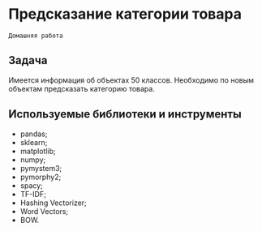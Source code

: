 # Предсказание категории товара

`Домашняя работа`

## Задача
Имеется информация об объектах 50 классов. Необходимо по новым объектам предсказать категорию товара.

## Используемые библиотеки и инструменты
- pandas;
- sklearn;
- matplotlib;
- numpy;
- pymystem3;
- pymorphy2;
- spacy;
- TF-IDF;
- Hashing Vectorizer;
- Word Vectors;
- BOW.
